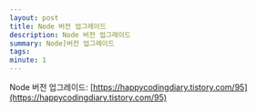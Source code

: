 ```yaml
---
layout: post
title: Node 버전 업그레이드
description: Node 버전 업그레이드
summary: Node]버전 업그레이드
tags: 
minute: 1
---
```

Node 버전 업그레이드: [https://happycodingdiary.tistory.com/95](https://happycodingdiary.tistory.com/95)    